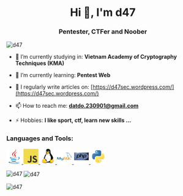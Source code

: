 <h1 align="center">Hi 👋, I'm d47</h1>
<h3 align="center">Pentester, CTFer and Noober</h3>

<p align="left"> <img src="https://komarev.com/ghpvc/?username=d47&label=Profile%20views&color=0e75b6&style=flat" alt="d47" /> </p>

- 🔭 I’m currently studying in: **Vietnam Academy of Cryptography Techniques (KMA)**

- 🌱 I’m currently learning: **Pentest Web**

- 📝 I regularly write articles on: [https://d47sec.wordpress.com/](https://d47sec.wordpress.com/)

- 📫 How to reach me: **datdo.230901@gmail.com**

- ⚡ Hobbies: **I like sport, ctf, learn new skills ...**


<h3 align="left">Languages and Tools:</h3>
<p align="left"> <a href="https://www.java.com" target="_blank"> <img src="https://raw.githubusercontent.com/devicons/devicon/master/icons/java/java-original.svg" alt="java" width="40" height="40"/> </a> <a href="https://developer.mozilla.org/en-US/docs/Web/JavaScript" target="_blank"> <img src="https://raw.githubusercontent.com/devicons/devicon/master/icons/javascript/javascript-original.svg" alt="javascript" width="40" height="40"/> </a> <a href="https://www.linux.org/" target="_blank"> <img src="https://raw.githubusercontent.com/devicons/devicon/master/icons/linux/linux-original.svg" alt="linux" width="40" height="40"/> </a> <a href="https://www.mysql.com/" target="_blank"> <img src="https://raw.githubusercontent.com/devicons/devicon/master/icons/mysql/mysql-original-wordmark.svg" alt="mysql" width="40" height="40"/> </a> <a href="https://www.php.net" target="_blank"> <img src="https://raw.githubusercontent.com/devicons/devicon/master/icons/php/php-original.svg" alt="php" width="40" height="40"/> </a> <a href="https://www.python.org" target="_blank"> <img src="https://raw.githubusercontent.com/devicons/devicon/master/icons/python/python-original.svg" alt="python" width="40" height="40"/> </a> </p>

<p><img align="left" src="https://github-readme-stats.vercel.app/api/top-langs?username=d47&show_icons=true&locale=en&layout=compact" alt="d47" /></p>

<p>&nbsp;<img align="center" src="https://github-readme-stats.vercel.app/api?username=d47&show_icons=true&locale=en" alt="d47" /></p>

<p><img align="center" src="https://github-readme-streak-stats.herokuapp.com/?user=d47&" alt="d47" /></p>
